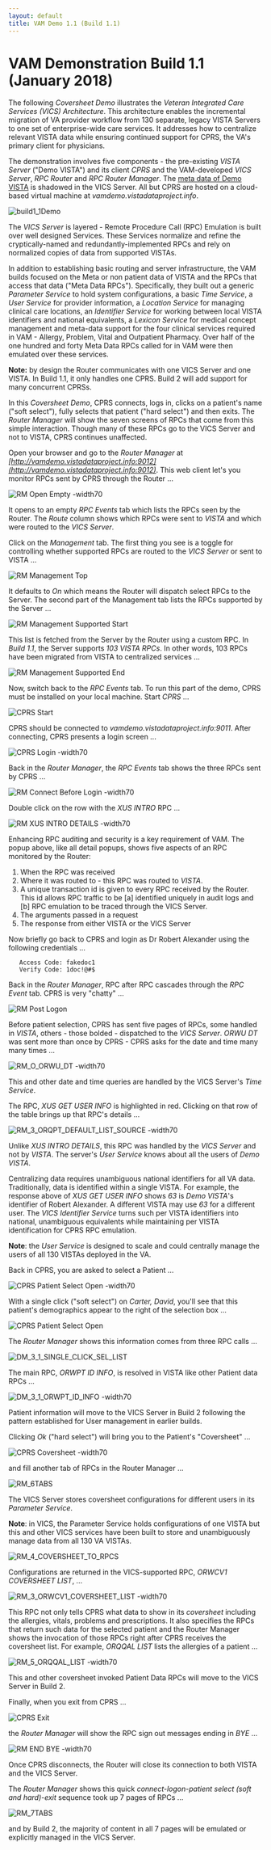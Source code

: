```yaml
---
layout: default
title: VAM Demo 1.1 (Build 1.1)
---
```


# VAM Demonstration Build 1.1 (January 2018)

The following _Coversheet Demo_ illustrates the _Veteran Integrated Care Services (VICS) Architecture_. This architecture enables the incremental migration of VA provider workflow from 130 separate, legacy VISTA Servers to one set of enterprise-wide care services. It addresses how to centralize relevant VISTA data while ensuring continued support for CPRS, the VA's primary client for physicians.

The demonstration involves five components - the pre-existing _VISTA Server_ ("Demo VISTA") and its client _CPRS_ and the VAM-developed _VICS Server_, _RPC Router_ and _RPC Router Manager_. The [meta data of Demo VISTA](../vamB1_1DemoVISTADatasetContents) is shadowed in the VICS Server. All but CPRS are hosted on a cloud-based virtual machine at _vamdemo.vistadataproject.info_. 

![build1_1Demo](images/build1_1Demo.png)

The _VICS Server_ is layered - Remote Procedure Call (RPC) Emulation is built over well designed  Services. These Services normalize and refine the cryptically-named and redundantly-implemented RPCs and rely on normalized copies of data from supported VISTAs.

In addition to establishing basic routing and server infrastructure, the VAM builds focused on the Meta or non patient data of VISTA and the RPCs that access that data ("Meta Data RPCs"). Specifically, they built out a generic _Parameter Service_ to hold system configurations, a basic _Time Service_, a _User Service_ for provider information, a _Location Service_ for managing clinical care locations, an _Identifier Service_ for working between local VISTA identifiers and national equivalents, a _Lexicon Service_ for medical concept management and meta-data support for the four clinical services required in VAM - Allergy, Problem, Vital and Outpatient Pharmacy. Over half of the one hundred and forty Meta Data RPCs called for in VAM were then emulated over these services.

__Note:__ by design the Router communicates with one VICS Server and one VISTA. In Build 1.1, it only handles one CPRS. Build 2 will add support for many concurrent CPRSs.

In this _Coversheet Demo_, CPRS connects, logs in, clicks on a patient's name ("soft select"), fully selects that patient ("hard select") and then exits. The _Router Manager_ will show the seven screens of RPCs that come from this simple interaction. Though many of these RPCs go to the VICS Server and not to VISTA, CPRS continues unaffected.

Open your browser and go to the _Router Manager_ at _[http://vamdemo.vistadataproject.info:9012](http://vamdemo.vistadataproject.info:9012)_. This web client let's you monitor RPCs sent by CPRS through the Router ...

![RM Open Empty -width70](images/RM_1_OpenEmpty.png)

It opens to an empty _RPC Events_ tab which lists the RPCs seen by the Router. The _Route_ column shows which RPCs were sent to _VISTA_ and which were routed to the _VICS Server_. 

Click on the _Management_ tab. The first thing you see is a toggle for controlling whether supported RPCs are routed to the _VICS Server_ or sent to VISTA ...

![RM Management Top](images/RM_1_MgmtTop.png)

It defaults to _On_ which means the Router will dispatch select RPCs to the Server. The second part of the Management tab lists the RPCs supported by the Server ...

![RM Management Supported Start](images/RM_1_MgmtSupStart.png)

This list is fetched from the Server by the Router using a custom RPC. In _Build 1.1_, the Server supports _103 VISTA RPCs_. In other words, 103 RPCs have been migrated from VISTA to centralized services ...

![RM Management Supported End](images/RM_1_MgmtSupEnd.png)

Now, switch back to the _RPC Events_ tab. To run this part of the demo, CPRS must be installed on your local machine. Start _CPRS_ ...

![CPRS Start](images/CPRS_Start.png)

CPRS should be connected to _vamdemo.vistadataproject.info:9011_. After connecting, CPRS presents a login screen ...

![CPRS Login -width70](images/CPRS_Login.png)

Back in the _Router Manager_, the _RPC Events_ tab shows the three RPCs sent by CPRS ...

![RM Connect Before Login -width70](images/RM_2_ConnectBeforeLogin.png)

Double click on the row with the _XUS INTRO_ RPC ...

![RM XUS INTRO DETAILS -width70](images/RM_2_XUS_INTRO_DETAILS.png)

Enhancing RPC auditing and security is a key requirement of VAM. The popup above, like all detail popups, shows five aspects of an RPC monitored by the Router:
  1. When the RPC was received 
  2. Where it was routed to - this RPC was routed to _VISTA_.
  3. A unique transaction id is given to every RPC received by the Router. This id allows RPC traffic to be [a] identified uniquely in audit logs and [b] RPC emulation to be traced through the VICS Server.
  4. The arguments passed in a request
  5. The response from either VISTA or the VICS Server 

Now briefly go back to CPRS and login as Dr Robert Alexander using the following credentials ...

```
   Access Code: fakedoc1
   Verify Code: 1doc!@#$
```

Back in the _Router Manager_, RPC after RPC cascades through the _RPC Event_ tab. CPRS is very "chatty" ...

![RM Post Logon](images/RM_3_5TAB_LIST_HIGHUSERINFO.png)

Before patient selection, CPRS has sent five pages of RPCs, some handled in _VISTA_, others - those bolded - dispatched to the _VICS Server_. _ORWU DT_ was sent more than once by CPRS - CPRS asks for the date and time many many times ...

![RM_O_ORWU_DT -width70](images/RM_O_ORWU_DT.png)

This and other date and time queries are handled by the VICS Server's _Time Service_.

The RPC, _XUS GET USER INFO_ is highlighted in red. Clicking on that row of the table brings up that RPC's details ...

![RM_3_ORQPT_DEFAULT_LIST_SOURCE -width70](images/RM_3_XUS_GET_USER_INFO.png)

Unlike _XUS INTRO DETAILS_, this RPC was handled by the _VICS Server_ and not by _VISTA_. The server's _User Service_ knows about all the users of _Demo VISTA_. 

Centralizing data requires unambiguous national identifiers for all VA data. Traditionally, data is identified within a single VISTA. For example, the response above of _XUS GET USER INFO_ shows _63_ is _Demo VISTA_'s identifier of Robert Alexander. A different VISTA may use _63_ for a different user. The _VICS Identifier Service_ turns such per VISTA identifiers into national, unambiguous equivalents while maintaining per VISTA identification for CPRS RPC emulation.

__Note__: the _User Service_ is designed to scale and could centrally manage the users of all 130 VISTAs deployed in the VA. 

Back in CPRS, you are asked to select a Patient ...

![CPRS Patient Select Open -width70](images/CPRS_PSEL_Open.png)

With a single click ("soft select") on _Carter, David_, you'll see that this patient's demographics appear to the right of the selection box ...

![CPRS Patient Select Open](images/CPRS_PSEL_See_Demos.png)

The _Router Manager_ shows this information comes from three RPC calls ...

![DM_3_1_SINGLE_CLICK_SEL_LIST](images/DM_3_1_SINGLE_CLICK_SEL_LIST.png)

The main RPC, _ORWPT ID INFO_, is resolved in VISTA like other Patient data RPCs ...

![DM_3_1_ORWPT_ID_INFO -width70](images/DM_3_1_ORWPT_ID_INFO.png)

Patient information will move to the VICS Server in Build 2 following the pattern established for User management in earlier builds. 

Clicking _Ok_ ("hard select") will bring you to the Patient's "Coversheet" ...

![CPRS Coversheet -width70](images/CPRS_Coversheet.png)

and fill another tab of RPCs in the Router Manager ...

![RM_6TABS](images/RM_6TABS.png)

The VICS Server stores coversheet configurations for different users in its _Parameter Service_. 

__Note__: in VICS, the Parameter Service holds configurations of one VISTA but this and other VICS services have been built to store and unambiguously manage data from all 130 VA VISTAs.

![RM_4_COVERSHEET_TO_RPCS](images/RM_4_COVERSHEET_TO_RPCS.png)

Configurations are returned in the VICS-supported RPC, _ORWCV1 COVERSHEET LIST_, ...

![RM_3_ORWCV1_COVERSHEET_LIST -width70](images/RM_3_ORWCV1_COVERSHEET_LIST.png)

This RPC not only tells CPRS what data to show in its _coversheet_ including the allergies, vitals, problems and prescriptions. It also specifies the RPCs that return such data for the selected patient and the Router Manager shows the invocation of those RPCs right after CPRS receives the coversheet list. For example, _ORQQAL LIST_ lists the allergies of a patient ...

![RM_5_ORQQAL_LIST -width70](images/RM_5_ORQQAL_LIST.png)

This and other coversheet invoked Patient Data RPCs will move to the VICS Server in Build 2.

Finally, when you exit from CPRS ...

![CPRS Exit](images/CPRS_Exit.png)

the _Router Manager_ will show the RPC sign out messages ending in _BYE_ ...

![RM END BYE -width70](images/RM_END_BYE.png)

Once CPRS disconnects, the Router will close its connection to both VISTA and the VICS Server.

The _Router Manager_ shows this quick _connect-logon-patient select (soft and hard)-exit_ sequence took up 7 pages of RPCs ...

![RM_7TABS](images/RM_7TABS.png)

and by Build 2, the majority of content in all 7 pages will be emulated or explicitly managed in the VICS Server.
